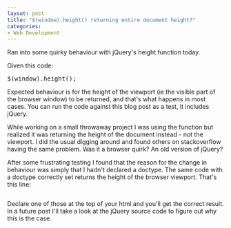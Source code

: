 ```yaml
---
layout: post
title: "$(window).height() returning entire document height?"
categories:
- Web Development
---
```


Ran into some quirky behaviour with jQuery's height function today.

Given this code:

<pre>$(window).height();</pre>

Expected behaviour is for the height of the viewport (ie the visible part of the browser window) to be returned, and that's what happens in most cases. You can run the code against this blog post as a test, it includes jQuery.

While working on a small throwaway project I was using the function but realized it was returning the height of the document instead - not the viewport. I did the usual digging around and found others on stackoverflow having the same problem. Was it a browser quirk? An old version of jQuery?

After some frustrating testing I found that the reason for the change in behaviour was simply that I hadn't declared a doctype. The same code with a doctype correctly set returns the height of the browser viewport. That's this line:

<pre><!DOCTYPE html></pre>

Declare one of those at the top of your html and you'll get the correct result. In a future post I'll take a look at the jQuery source code to figure out why this is the case.
